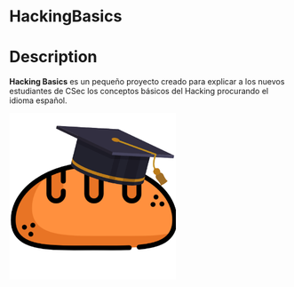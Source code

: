 # HackingBasics
# Description
**Hacking Basics** es un pequeño proyecto creado para explicar a los nuevos estudiantes de CSec los conceptos básicos del Hacking procurando el idioma español.

<img alt="academy" align="centre" widith="300" height="300" src="https://github.com/CesarGBkR/HackingBasics/blob/main/Concepts/attachments/Dise%C3%B1o_sin_t%C3%ADtulo-removebg-preview.png?raw=true">
